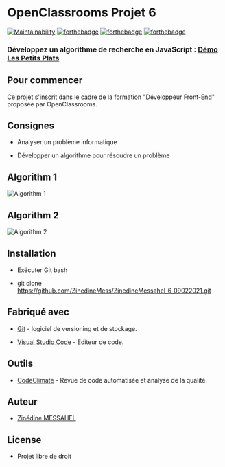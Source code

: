 


# OpenClassrooms Projet 6
[![Maintainability](https://api.codeclimate.com/v1/badges/6f542b361a3e5b858998/maintainability)](https://codeclimate.com/github/ZinedineMess/ZinedineMessahel_7_26042021/maintainability)
[![forthebadge](https://forthebadge.com/images/badges/uses-html.svg)](https://forthebadge.com) [![forthebadge](https://forthebadge.com/images/badges/uses-css.svg)](https://forthebadge.com) [![forthebadge](https://forthebadge.com/images/badges/made-with-javascript.svg)](https://forthebadge.com)

  

### Développez un algorithme de recherche en JavaScript : [Démo Les Petits Plats](https://zinedinemess.github.io/ZinedineMessahel_7_26042021/)

## Pour commencer

Ce projet s'inscrit dans le cadre de la formation "Développeur Front-End" proposée par OpenClassrooms. 

## Consignes

-   Analyser un problème informatique
    
-   Développer un algorithme pour résoudre un problème
## Algorithm 1
![Algorithm 1](https://res.cloudinary.com/dlpyn3wxf/image/upload/v1622733547/algo1_attpwh.png)
## Algorithm 2
![Algorithm 2](https://res.cloudinary.com/dlpyn3wxf/image/upload/v1622733548/algo2_jlkrer.png)

## Installation

* Exécuter Git bash

* git clone https://github.com/ZinedineMess/ZinedineMessahel_6_09022021.git

## Fabriqué avec

* [Git](https://git-scm.com/download/win) - logiciel de versioning et de stockage.

* [Visual Studio Code](https://code.visualstudio.com) - Editeur de code.

## Outils

* [CodeClimate](https://git-scm.com/download/win) - Revue de code automatisée et analyse de la qualité.

## Auteur

* [Zinédine MESSAHEL](https://github.com/ZinedineMess)

## License

* Projet libre de droit
